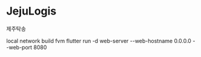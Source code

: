 # JejuLogis

제주탁송

local network build
    fvm flutter run -d web-server --web-hostname 0.0.0.0 --web-port 8080


